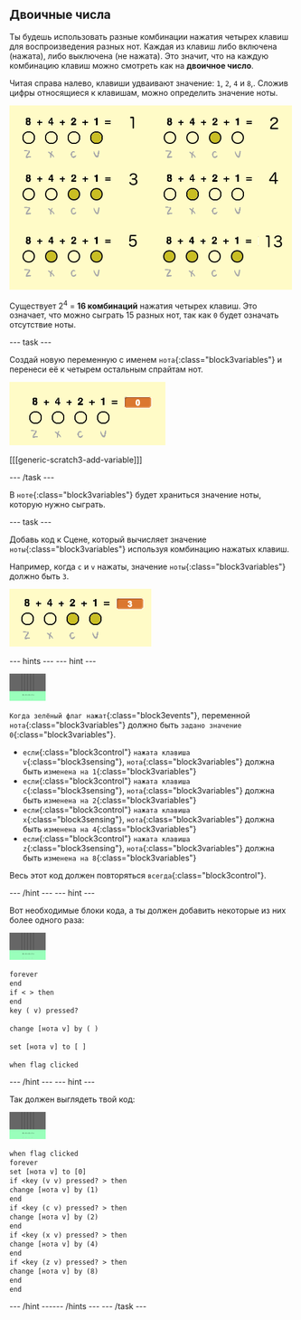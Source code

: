 ## Двоичные числа

Ты будешь использовать разные комбинации нажатия четырех клавиш для воспроизведения разных нот. Каждая из клавиш либо включена (нажата), либо выключена (не нажата). Это значит, что на каждую комбинацию клавиш можно смотреть как на **двоичное число**.

Читая справа налево, клавиши удваивают значение: `1`, `2`, `4` и `8`,. Сложив цифры относящиеся к клавишам, можно определить значение ноты.

![Примеры значений нот](images/note-values.png)

Существует 2<sup>4</sup> = **16 комбинаций** нажатия четырех клавиш. Это означает, что можно сыграть 15 разных нот, так как `0` будет означать отсутствие ноты.

--- task ---

Создай новую переменную с именем `нота`{:class="block3variables"} и перенеси её к четырем остальным спрайтам нот.

![Переменная ноты](images/note-create.png)

[[[generic-scratch3-add-variable]]]

--- /task ---

В `ноте`{:class="block3variables"} будет храниться значение ноты, которую нужно сыграть.

--- task ---

Добавь код к Сцене, который вычисляет значение `ноты`{:class="block3variables"} используя комбинацию нажатых клавиш.

Например, когда `с` и `v` нажаты, значение `ноты`{:class="block3variables"} должно быть `3`.

![Проверка переменной ноты](images/note-test.png)

--- hints ---
 --- hint ---

![сцена](images/stage.png)

`Когда зелёный флаг нажат`{:class="block3events"}, переменной `нота`{:class="block3variables"} должно быть `задано значение 0`{:class="block3variables"}.

+ `если`{:class="block3control"} `нажата клавиша v`{:class="block3sensing"}, `нота`{:class="block3variables"} должна быть `изменена на 1`{:class="block3variables"}
+ `если`{:class="block3control"} `нажата клавиша с`{:class="block3sensing"}, `нота`{:class="block3variables"} должна быть `изменена на 2`{:class="block3variables"}
+ `если`{:class="block3control"} `нажата клавиша x`{:class="block3sensing"}, `нота`{:class="block3variables"} должна быть `изменена на 4`{:class="block3variables"}
+ `если`{:class="block3control"} `нажата клавиша z`{:class="block3sensing"}, `нота`{:class="block3variables"} должна быть `изменена на 8`{:class="block3variables"}

Весь этот код должен повторяться `всегда`{:class="block3control"}.

--- /hint --- --- hint ---

Вот необходимые блоки кода, а ты должен добавить некоторые из них более одного раза:

![сцена](images/stage.png)

```blocks3
forever
end
if < > then
end
key ( v) pressed?

change [нота v] by ( )

set [нота v] to [ ]

when flag clicked
```

--- /hint --- --- hint ---

Так должен выглядеть твой код:

![сцена](images/stage.png)

```blocks3
when flag clicked
forever
set [нота v] to [0]
if <key (v v) pressed? > then
change [нота v] by (1)
end
if <key (c v) pressed? > then
change [нота v] by (2)
end
if <key (x v) pressed? > then
change [нота v] by (4)
end
if <key (z v) pressed? > then
change [нота v] by (8)
end
end
```

--- /hint ------ /hints --- --- /task ---